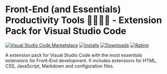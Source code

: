 # Front-End (and Essentials) Productivity Tools 👩🏻‍💻✨ - Extension Pack for Visual Studio Code

[![Visual Studio Code Marketplace](https://vsmarketplacebadge.apphb.com/version-short/keitoliveira.front-end-productivity-tools.svg?color=blue&style=?style=for-the-badge&logo=visual-studio-code)](https://marketplace.visualstudio.com/items?itemName=keitoliveira.front-end-productivity-tools) [![Installs](https://vsmarketplacebadge.apphb.com/installs-short/keitoliveira.front-end-productivity-tools.svg?color=blue&style=flat-square)](https://marketplace.visualstudio.com/items?itemName=keitoliveira.front-end-productivity-tools) [![Downloads](https://vsmarketplacebadge.apphb.com/downloads-short/keitoliveira.front-end-productivity-tools.svg?color=blue&style=flat-square)](https://marketplace.visualstudio.com/items?itemName=keitoliveira.front-end-productivity-tools) [![Rating](https://vsmarketplacebadge.apphb.com/rating-short/keitoliveira.front-end-productivity-tools.svg?color=blue&style=flat-square)](https://marketplace.visualstudio.com/items?itemName=keitoliveira.front-end-productivity-tools)

A extension pack for Visual Studio Code with the most essentials extensions for Front-End development. It includes extensions for HTML, CSS, JavaScript, Markdown and configuration files.
